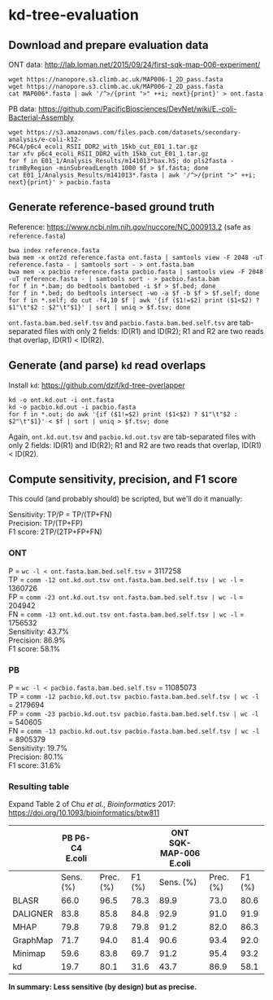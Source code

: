 # kd-tree-evaluation

## Download and prepare evaluation data

ONT data: http://lab.loman.net/2015/09/24/first-sqk-map-006-experiment/
```
wget https://nanopore.s3.climb.ac.uk/MAP006-1_2D_pass.fasta
wget https://nanopore.s3.climb.ac.uk/MAP006-2_2D_pass.fasta
cat MAP006*.fasta | awk '/^>/{print ">" ++i; next}{print}' > ont.fasta
```

PB data: https://github.com/PacificBiosciences/DevNet/wiki/E.-coli-Bacterial-Assembly
```
wget https://s3.amazonaws.com/files.pacb.com/datasets/secondary-analysis/e-coli-k12-P6C4/p6c4_ecoli_RSII_DDR2_with_15kb_cut_E01_1.tar.gz
tar xfv p6c4_ecoli_RSII_DDR2_with_15kb_cut_E01_1.tar.gz
for f in E01_1/Analysis_Results/m141013*bax.h5; do pls2fasta -trimByRegion -minSubreadLength 1000 $f > $f.fasta; done
cat E01_1/Analysis_Results/m141013*.fasta | awk '/^>/{print ">" ++i; next}{print}' > pacbio.fasta
```

## Generate reference-based ground truth
Reference: https://www.ncbi.nlm.nih.gov/nuccore/NC_000913.2 (safe as ``reference.fasta``)
```
bwa index reference.fasta
bwa mem -x ont2d reference.fasta ont.fasta | samtools view -F 2048 -uT reference.fasta - | samtools sort - > ont.fasta.bam
bwa mem -x pacbio reference.fasta pacbio.fasta | samtools view -F 2048  -uT reference.fasta - | samtools sort - > pacbio.fasta.bam
for f in *.bam; do bedtools bamtobed -i $f > $f.bed; done
for f in *.bed; do bedtools intersect -wo -a $f -b $f > $f.self; done
for f in *.self; do cut -f4,10 $f | awk '{if ($1!=$2) print ($1<$2) ? $1"\t"$2 : $2"\t"$1}' | sort | uniq > $f.tsv; done
```
``ont.fasta.bam.bed.self.tsv`` and ``pacbio.fasta.bam.bed.self.tsv`` are tab-separated files with only 2 fields: ID(R1) and ID(R2); R1 and R2 are two reads that overlap, ID(R1) < ID(R2). 

## Generate (and parse) ``kd`` read overlaps
Install ``kd``: https://github.com/dzif/kd-tree-overlapper
```
kd -o ont.kd.out -i ont.fasta
kd -o pacbio.kd.out -i pacbio.fasta
for f in *.out; do awk '{if ($1!=$2) print ($1<$2) ? $1"\t"$2 : $2"\t"$1}' < $f | sort | uniq > $f.tsv; done
```
Again, ``ont.kd.out.tsv`` and ``pacbio.kd.out.tsv`` are tab-separated files with only 2 fields: ID(R1) and ID(R2); R1 and R2 are two reads that overlap, ID(R1) < ID(R2). 

## Compute sensitivity, precision, and F1 score
This could (and probably should) be scripted, but we'll do it manually:

Sensitivity: TP/P = TP/(TP+FN)  
Precision: TP/(TP+FP)  
F1 score: 2TP/(2TP+FP+FN)

### ONT
P = `wc -l < ont.fasta.bam.bed.self.tsv` = 3117258  
TP = `comm -12 ont.kd.out.tsv ont.fasta.bam.bed.self.tsv | wc -l` = 1360726  
FP = `comm -23 ont.kd.out.tsv ont.fasta.bam.bed.self.tsv | wc -l` = 204942  
FN = `comm -13 ont.kd.out.tsv ont.fasta.bam.bed.self.tsv | wc -l` = 1756532  
Sensitivity: 43.7%  
Precision: 86.9%  
F1 score: 58.1%  

### PB
P = `wc -l < pacbio.fasta.bam.bed.self.tsv` = 11085073  
TP = `comm -12 pacbio.kd.out.tsv pacbio.fasta.bam.bed.self.tsv | wc -l` = 2179694  
FP = `comm -23 pacbio.kd.out.tsv pacbio.fasta.bam.bed.self.tsv | wc -l` = 540605  
FN = `comm -13 pacbio.kd.out.tsv pacbio.fasta.bam.bed.self.tsv | wc -l` = 8905379  
Sensitivity: 19.7%  
Precision: 80.1%  
F1 score: 31.6%  

### Resulting table
Expand Table 2 of Chu *et al.*, *Bioinformatics* 2017: https://doi.org/10.1093/bioinformatics/btw811

|  | PB P6-C4 E.coli ||| ONT SQK-MAP-006 E.coli |||
|----------|-------------------------------|-----------|--------|------------------------|-----------|--------|
|  | Sens. (%) | Prec. (%) | F1 (%) | Sens. (%) | Prec. (%) | F1 (%) |
| BLASR | 66.0 | 96.5 | 78.3 | 89.9 | 73.0 | 80.6 |
| DALIGNER | 83.8 | 85.8 | 84.8 | 92.9 | 91.0 | 91.9 |
| MHAP | 79.8 | 79.8 | 79.8 | 91.2 | 82.0 | 86.3 |
| GraphMap | 71.7 | 94.0 | 81.4 | 90.6 | 93.4 | 92.0 |
| Minimap | 59.6 | 83.8 | 69.7 | 91.2 | 95.4 | 93.2 |
| kd | 19.7 | 80.1 | 31.6 | 43.7 | 86.9 | 58.1 |

**In summary: Less sensitive (by design) but as precise.**
